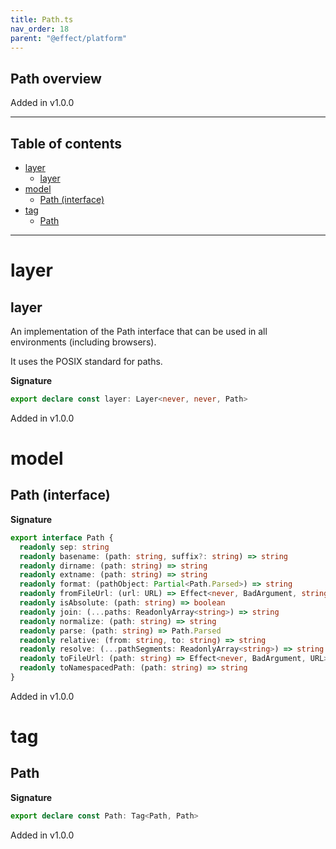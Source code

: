 ```yaml
---
title: Path.ts
nav_order: 18
parent: "@effect/platform"
---
```


## Path overview

Added in v1.0.0

---

<h2 class="text-delta">Table of contents</h2>

- [layer](#layer)
  - [layer](#layer-1)
- [model](#model)
  - [Path (interface)](#path-interface)
- [tag](#tag)
  - [Path](#path)

---

# layer

## layer

An implementation of the Path interface that can be used in all environments
(including browsers).

It uses the POSIX standard for paths.

**Signature**

```ts
export declare const layer: Layer<never, never, Path>
```

Added in v1.0.0

# model

## Path (interface)

**Signature**

```ts
export interface Path {
  readonly sep: string
  readonly basename: (path: string, suffix?: string) => string
  readonly dirname: (path: string) => string
  readonly extname: (path: string) => string
  readonly format: (pathObject: Partial<Path.Parsed>) => string
  readonly fromFileUrl: (url: URL) => Effect<never, BadArgument, string>
  readonly isAbsolute: (path: string) => boolean
  readonly join: (...paths: ReadonlyArray<string>) => string
  readonly normalize: (path: string) => string
  readonly parse: (path: string) => Path.Parsed
  readonly relative: (from: string, to: string) => string
  readonly resolve: (...pathSegments: ReadonlyArray<string>) => string
  readonly toFileUrl: (path: string) => Effect<never, BadArgument, URL>
  readonly toNamespacedPath: (path: string) => string
}
```

Added in v1.0.0

# tag

## Path

**Signature**

```ts
export declare const Path: Tag<Path, Path>
```

Added in v1.0.0
